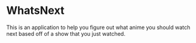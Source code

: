 # WhatsNext
This is an application to help you figure out what anime you should watch next based off of a show that you just watched.
